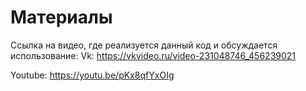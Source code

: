 # Материалы
Ссылка на видео, где реализуется данный код и обсуждается использование:
Vk: https://vkvideo.ru/video-231048746_456239021

Youtube: https://youtu.be/pKx8qfYxOIg